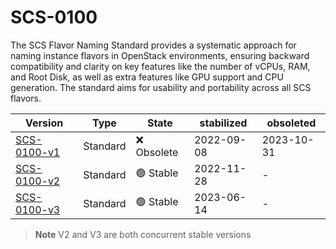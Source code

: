 # SCS-0100

The SCS Flavor Naming Standard provides a systematic approach for naming instance flavors in OpenStack environments, ensuring backward compatibility and clarity on key features like the number of vCPUs, RAM, and Root Disk, as well as extra features like GPU support and CPU generation. The standard aims for usability and portability across all SCS flavors.

| Version                                             | Type     | State       | stabilized | obsoleted  |
| --------------------------------------------------- | -------- | ----------- | ---------- | ---------- |
| [SCS-0100-v1](/standards/scs-0100-v1-flavor-naming) | Standard | ❌ Obsolete | 2022-09-08 | 2023-10-31 |
| [SCS-0100-v2](/standards/scs-0100-v2-flavor-naming) | Standard | 🟢 Stable   | 2022-11-28 | -          |
| [SCS-0100-v3](/standards/scs-0100-v3-flavor-naming) | Standard | 🟢 Stable   | 2023-06-14 | -          |

> **Note**
> V2 and V3 are both concurrent stable versions
